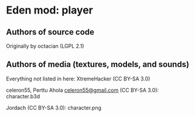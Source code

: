 Eden mod: player
================

Authors of source code
----------------------
Originally by octacian (LGPL 2.1)

Authors of media (textures, models, and sounds)
-----------------------------------------------
Everything not listed in here:
XtremeHacker (CC BY-SA 3.0)

celeron55, Perttu Ahola <celeron55@gmail.com> (CC BY-SA 3.0):
  character.b3d

Jordach (CC BY-SA 3.0):
  character.png
